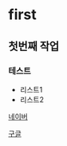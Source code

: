 # first
## 첫번째 작업
### 테스트
  - 리스트1
  - 리스트2

[네이버](https://www.naver.com/)

[구글](http://google.com)

